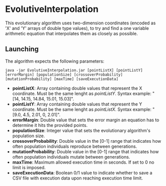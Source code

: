 # EvolutiveInterpolation
This evolutionary algorithm uses two-dimension coordinates (encoded as 'X' and 'Y' arrays of double type values), to try and find a one variable arithmetic equation that interpolates them as closely as possible.

## Launching
The algorithm expects the following parameters:

`java -jar EvolutiveInterpolation.jar [pointListX] [pointListY] [errorMargin] [populationSize] [crossoverProbability] [mutationProbability] [maxTime] [saveExecutionData]`

* **pointListX**: Array containing double values that represent the X coordinate. Must be the same lenght as *pointListY*. Syntax example: "[14, 14.15, 14.84, 15.01, 15.03]".
* **pointListY**: Array containing double values that represent the Y coordinate. Must be the same lenght as *pointListX*. Syntax example: "[9.0, 4.5, 2.01, 0, 2.01]".
* **errorMargin**: Double value that sets the error margin an equation has to determine it hits the provided points. 
* **populationSize**: Integer value that sets the evolutionary algorithm's population size.
* **crossoverProbability**: Double value in the [0-1] range that indicates how often population individuals reproduce between generations.
* **mutationProbability**: Double value in the [0-1] range that indicates how often population individuals mutate between generations.
* **maxTime**: Maximum allowed execution time in seconds. If set to 0 no limit is imposed.
* **saveExecutionData**: Boolean 0/1 value to indicate whether to save a CSV file with execution data upon reaching execution time limit.